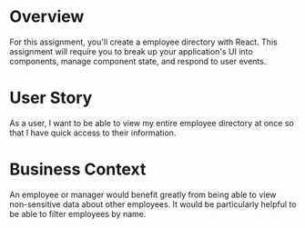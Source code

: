 # Overview
For this assignment, you'll create a employee directory with React. This assignment will require you to break up your application's UI into components, manage component state, and respond to user events.

# User Story
As a user, I want to be able to view my entire employee directory at once so that I have quick access to their information.
# Business Context
An employee or manager would benefit greatly from being able to view non-sensitive data about other employees. It would be particularly helpful to be able to filter employees by name.